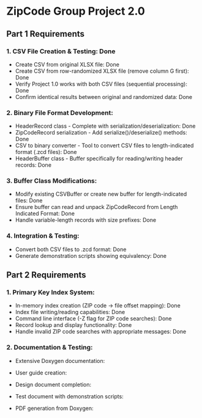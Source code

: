 ﻿# ZipCode Group Project 2.0

## Part 1 Requirements

### 1. CSV File Creation & Testing: Done
- Create CSV from original XLSX file: Done
- Create CSV from row-randomized XLSX file (remove column G first): Done
- Verify Project 1.0 works with both CSV files (sequential processing): Done
- Confirm identical results between original and randomized data: Done

### 2. Binary File Format Development:
- HeaderRecord class - Complete with serialization/deserialization: Done
- ZipCodeRecord serialization - Add serialize()/deserialize() methods: Done
- CSV to binary converter - Tool to convert CSV files to length-indicated format (.zcd files): Done
- HeaderBuffer class - Buffer specifically for reading/writing header records: Done

### 3. Buffer Class Modifications:
- Modify existing CSVBuffer or create new buffer for length-indicated files: Done
- Ensure buffer can read and unpack ZipCodeRecord from Length Indicated Format: Done
- Handle variable-length records with size prefixes: Done

### 4. Integration & Testing:
- Convert both CSV files to .zcd format: Done
- Generate demonstration scripts showing equivalency: Done

## Part 2 Requirements

### 1. Primary Key Index System:
- In-memory index creation (ZIP code → file offset mapping): Done
- Index file writing/reading capabilities: Done
- Command line interface (-Z flag for ZIP code searches): Done
- Record lookup and display functionality: Done
- Handle invalid ZIP code searches with appropriate messages: Done

### 2. Documentation & Testing:
- Extensive Doxygen documentation:
- User guide creation:
- Design document completion:
- Test document with demonstration scripts:

- PDF generation from Doxygen:





